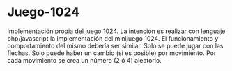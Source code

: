 # Juego-1024
Implementación propia del juego 1024. La intención es realizar con lenguaje php/javascript la implementación del minijuego 1024. 
El funcionamiento y comportamiento del mismo debería ser similar.
Solo se puede jugar con las flechas.
Sólo puede haber un cambio (si es posible) por movimiento.
Por cada movimiento se crea un número (2 ó 4) aleatorio.
